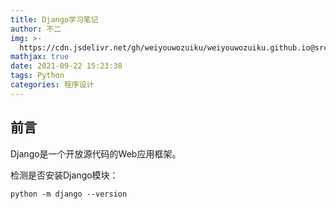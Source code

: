 ```yaml
---
title: Django学习笔记
author: 不二
img: >-
  https://cdn.jsdelivr.net/gh/weiyouwozuiku/weiyouwozuiku.github.io@src/source/_posts/PageImg/Django.jpg
mathjax: true
date: 2021-09-22 15:23:38
tags: Python
categories: 程序设计
---
```


## 前言

Django是一个开放源代码的Web应用框架。

检测是否安装Django模块：

```shell
python -m django --version
```

